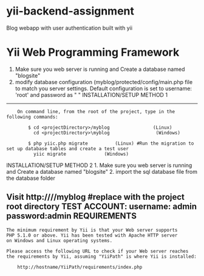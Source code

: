 # yii-backend-assignment
 Blog webapp with user authentication built with yii

Yii Web Programming Framework
=============================

 1. Make sure you web server is running and Create a database named "blogsite"
 2. modify database configuration (myblog/protected/config/main.php file to match you server settings. Default configuration is set to username: 'root' and password as " "
INSTALLATION/SETUP METHOD 1
---------------------------
        On command line, from the root of the project, type in the following commands:

            $ cd <projectDirectory>/myblog                (Linux)
              cd <projectDirectory>\myblog                 (Windows)

            $ php yiic.php migrate          (Linux) #Run the migration to set up database tables and create a test user
              yiic migrate              (Windows)


INSTALLATION/SETUP METHOD 2
        1. Make sure you web server is running and Create a database named "blogsite"
        2. import the sql database file from the database folder

Visit http://<hostname>/<projectDirectory>/myblog #replace <projectDirectory> with the project root directory
            TEST ACCOUNT:
                    username: admin
                    password:admin
REQUIREMENTS
------------

    The minimum requirement by Yii is that your Web server supports
    PHP 5.1.0 or above. Yii has been tested with Apache HTTP server
    on Windows and Linux operating systems.

    Please access the following URL to check if your Web server reaches
    the requirements by Yii, assuming "YiiPath" is where Yii is installed:

        http://hostname/YiiPath/requirements/index.php


